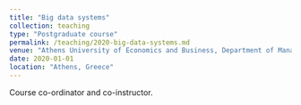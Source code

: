 ```yaml
---
title: "Big data systems"
collection: teaching
type: "Postgraduate course"
permalink: /teaching/2020-big-data-systems.md
venue: "Athens University of Economics and Business, Department of Management Science and Technology"
date: 2020-01-01
location: "Athens, Greece"
---
```


Course co-ordinator and co-instructor.
